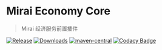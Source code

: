 # Mirai Economy Core

> Mirai 经济服务前置插件

[![Release](https://img.shields.io/github/v/release/cssxsh/mirai-economy-core)](https://github.com/cssxsh/mirai-economy-core/releases)
[![Downloads](https://img.shields.io/github/downloads/cssxsh/mirai-economy-core/total)](https://repo1.maven.org/maven2/xyz/cssxsh/mirai/mirai-economy-core/)
[![maven-central](https://img.shields.io/maven-central/v/xyz.cssxsh.mirai/mirai-economy-core)](https://search.maven.org/artifact/xyz.cssxsh.mirai/mirai-economy-core)
[![Codacy Badge](https://app.codacy.com/project/badge/Grade/18191e26563d47eaa3354d43cfa57ff6)](https://www.codacy.com/gh/cssxsh/mirai-economy-core/dashboard?utm_source=github.com&amp;utm_medium=referral&amp;utm_content=cssxsh/mirai-economy-core&amp;utm_campaign=Badge_Grade)
